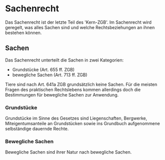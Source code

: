 # Sachenrecht

Das Sachenrecht ist der letzte Teil des 'Kern-ZGB'. Im Sachenrecht wird
geregelt, was alles Sachen sind und welche Rechtsbeziehungen an ihnen bestehen
können.

## Sachen

Das Sachenrecht unterteilt die Sachen in zwei Kategorien:

* Grundstücke (Art. 655 ff. ZGB)
* bewegliche Sachen (Art. 713 ff. ZGB)

Tiere sind nach Art. 641a ZGB grundsätzlich keine Sachen. Für die meisten Fragen
des praktischen Rechtslebens kommen allerdings doch die Bestimmungen für
bewegliche Sachen zur Anwendung.

### Grundstücke

Grundstücke im Sinne des Gesetzes sind Liegenschaften, Bergwerke,
Miteigentumsanteile an Grundstücken sowie ins Grundbuch aufgenommene
selbständige dauernde Rechte.

### Bewegliche Sachen

Bewegliche Sachen sind ihrer Natur nach bewegliche Sachen.